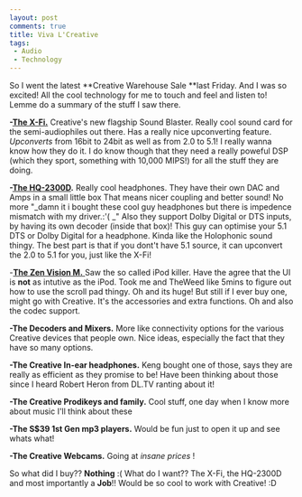 ```yaml
---
layout: post
comments: true
title: Viva L'Creative
tags:
 - Audio
 - Technology
---
```


So I went the latest **Creative Warehouse Sale **last Friday. And I was so excited! All the cool technology for me to touch and feel and listen to! Lemme do a summary of the stuff I saw there.

**-[The X-Fi.][0]** Creative's new flagship Sound Blaster. Really cool sound card for the semi-audiophiles out there. Has a really nice upconverting feature. _Upconverts_ from 16bit to 24bit as well as from 2.0 to 5.1! I really wanna know how they do it. I do know though that they need a really poweful DSP (which they sport, something with 10,000 MIPS!) for all the stuff they are doing.

**-[The HQ-2300D][1].** Really cool headphones. They have their own DAC and Amps in a small little box  That means nicer coupling and better sound! No more "_damn it i bought these cool guy headphones but there is impedence mismatch with my driver.:'( _" Also they support Dolby Digital or DTS inputs, by having its own decoder (inside that box)! This guy can optimise your 5.1 DTS or Dolby Digital for a headphone. Kinda like the Holophonic sound thingy. The best part is that if you dont't have 5.1 source, it can upconvert the 2.0 to 5.1 for you, just like the X-Fi!

-[**The Zen Vision M.** ][2]Saw the so called iPod killer. Have the agree that the UI is **not** as intutive as the iPod. Took me and TheWeed like 5mins to figure out how to use the scroll pad thingy. Oh and its huge! But still if I ever buy one, might go with Creative. It's the accessories and extra functions. Oh and also the codec support.

**-The Decoders and Mixers.** More like connectivity options for the various Creative devices that people own. Nice ideas, especially the fact that they have so many options.

**-The Creative In-ear headphones.** Keng bought one of those, says they are really as efficient as they promise to be! Have been thinking about those since I heard Robert Heron from DL.TV ranting about it!

**-The Creative Prodikeys and family.** Cool stuff, one day when I know more about music I'll think about these

**-The S$39 1st Gen mp3 players.** Would be fun just to open it up and see whats what!

**-The Creative Webcams.** Going at _insane prices_ !

So what did I buy?? **Nothing** :( What do I want?? The X-Fi, the HQ-2300D and most importantly a **Job**!! Would be so cool to work with Creative! :D


[0]: http://en.wikipedia.org/wiki/Sound_Blaster_X-Fi
[1]: http://sg.creative.com/products/product.asp?category=437&subcategory=438&product=11430
[2]: http://sg.creative.com/products/product.asp?category=213&subcategory=214&product=14331
